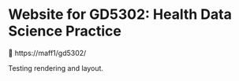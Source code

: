 # Website for GD5302: Health Data Science Practice

🔗 https://maff1/gd5302/

Testing rendering and layout.
